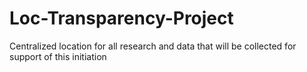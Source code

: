 # Loc-Transparency-Project
Centralized location for all research and data that will be collected for support of this initiation
